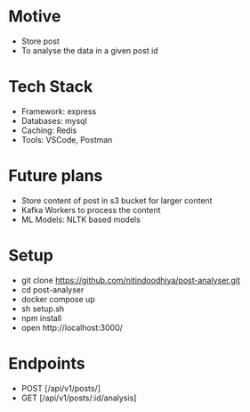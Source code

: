 # Motive
- Store post
- To analyse the data in a given post id

# Tech Stack
- Framework: express
- Databases: mysql 
- Caching: Redis
- Tools: VSCode, Postman

# Future plans
- Store content of post in s3 bucket for larger content
- Kafka Workers to process the content
- ML Models: NLTK based models
  
# Setup
- git clone https://github.com/nitindoodhiya/post-analyser.git
- cd post-analyser
- docker compose up
- sh setup.sh
- npm install
- open http://localhost:3000/

# Endpoints
- POST [/api/v1/posts/]
- GET [/api/v1/posts/:id/analysis]
